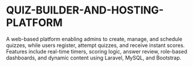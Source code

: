 # QUIZ-BUILDER-AND-HOSTING-PLATFORM
A web-based platform enabling admins to create, manage, and schedule quizzes, while users register, attempt quizzes, and receive instant scores. Features include real-time timers, scoring logic, answer review, role-based dashboards, and dynamic content using Laravel, MySQL, and Bootstrap.
